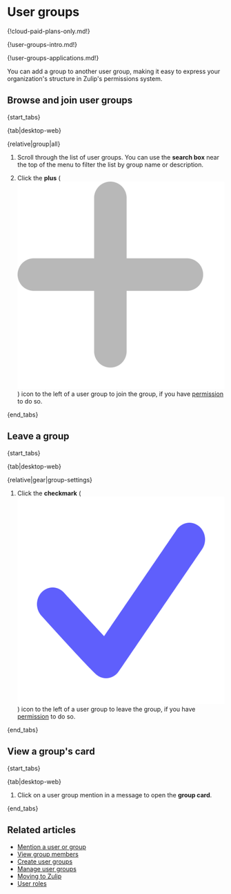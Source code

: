 # User groups

{!cloud-paid-plans-only.md!}

{!user-groups-intro.md!}

{!user-groups-applications.md!}

You can add a group to another user group, making it easy to express your
organization's structure in Zulip's permissions system.

## Browse and join user groups

{start_tabs}

{tab|desktop-web}

{relative|group|all}

1. Scroll through the list of user groups. You can use the **search box** near
   the top of the menu to filter the list by group name or description.

1. Click the **plus** (<img src="/static/images/help/desktop-web-plus-icon.svg"
   alt="plus" class="help-center-icon"/>) icon to the left of a user group to
   join the group, if you have
   [permission](/help/manage-user-groups#configure-group-permissions) to do so.

{end_tabs}

## Leave a group

{start_tabs}

{tab|desktop-web}

{relative|gear|group-settings}

1. Click the **checkmark** (<img
   src="/static/images/help/desktop-web-check-icon.svg" alt="checkmark"
   class="help-center-icon"/>) icon to the left of a user group to leave the
   group, if you have
   [permission](/help/manage-user-groups#configure-group-permissions) to do so.

{end_tabs}

## View a group's card

{start_tabs}

{tab|desktop-web}

1. Click on a user group mention in a message to open the **group card**.

{end_tabs}

## Related articles

* [Mention a user or group](/help/mention-a-user-or-group)
* [View group members](/help/view-group-members)
* [Create user groups](/help/create-user-groups)
* [Manage user groups](/help/manage-user-groups)
* [Moving to Zulip](/help/moving-to-zulip)
* [User roles](/help/user-roles)
